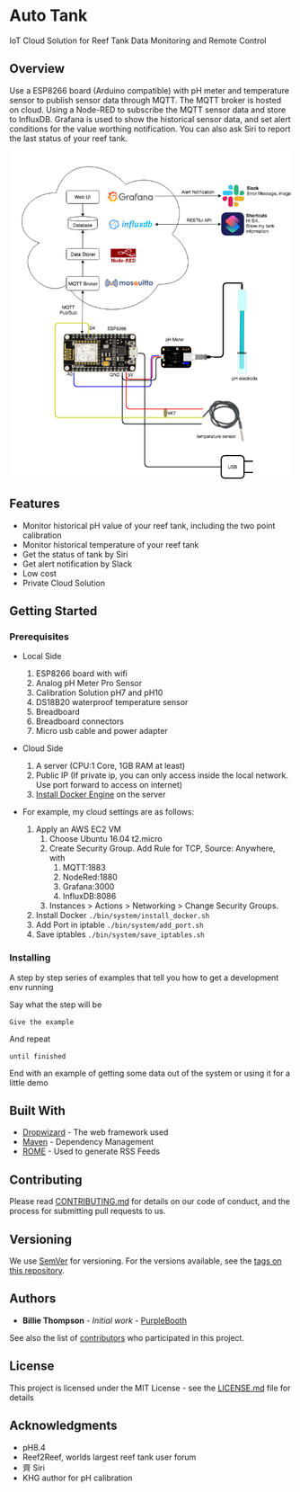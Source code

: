 # Auto Tank
IoT Cloud Solution for Reef Tank Data Monitoring and Remote Control

## Overview

Use a ESP8266 board (Arduino compatible) with pH meter and temperature sensor to publish sensor data through MQTT. The MQTT broker is hosted on cloud. Using a Node-RED to subscribe the MQTT sensor data and store to InfluxDB. Grafana is used to show the historical sensor data, and set alert conditions for the value worthing notification. You can also ask Siri to report the last status of your reef tank.

![arch](./docs/arch/architect.png)

## Features

- Monitor historical pH value of your reef tank, including the two point calibration
- Monitor historical temperature of your reef tank
- Get the status of tank by Siri
- Get alert notification by Slack
- Low cost
- Private Cloud Solution

## Getting Started

### Prerequisites

* Local Side
	1. ESP8266 board with wifi
	1. Analog pH Meter Pro Sensor
	1. Calibration Solution pH7 and pH10
	1. DS18B20 waterproof temperature sensor
	1. Breadboard
	1. Breadboard connectors
	1. Micro usb cable and power adapter

* Cloud Side
	1. A server (CPU:1 Core, 1GB RAM at least)
	1. Public IP (If private ip, you can only access inside the local network. Use port forward to access on internet)
	1. [Install Docker Engine](https://docs.docker.com/install/) on the server

* For example, my cloud settings are as follows:
	1. Apply an AWS EC2 VM
	    1. Choose Ubuntu 16.04 t2.micro
	    2. Create Security Group. Add Rule for TCP, Source: Anywhere, with
	        1. MQTT:1883
	        2. NodeRed:1880
	        3. Grafana:3000
	        4. InfluxDB:8086
	    3. Instances > Actions > Networking > Change Security Groups.
	2. Install Docker ```./bin/system/install_docker.sh```
	3. Add Port in iptable ```./bin/system/add_port.sh ```
	4. Save iptables ```./bin/system/save_iptables.sh```

### Installing

A step by step series of examples that tell you how to get a development env running

Say what the step will be

```
Give the example
```

And repeat

```
until finished
```

End with an example of getting some data out of the system or using it for a little demo


## Built With

* [Dropwizard](http://www.dropwizard.io/1.0.2/docs/) - The web framework used
* [Maven](https://maven.apache.org/) - Dependency Management
* [ROME](https://rometools.github.io/rome/) - Used to generate RSS Feeds

## Contributing

Please read [CONTRIBUTING.md](https://gist.github.com/PurpleBooth/b24679402957c63ec426) for details on our code of conduct, and the process for submitting pull requests to us.

## Versioning

We use [SemVer](http://semver.org/) for versioning. For the versions available, see the [tags on this repository](https://github.com/your/project/tags). 

## Authors

* **Billie Thompson** - *Initial work* - [PurpleBooth](https://github.com/PurpleBooth)

See also the list of [contributors](https://github.com/your/project/contributors) who participated in this project.

## License

This project is licensed under the MIT License - see the [LICENSE.md](LICENSE.md) file for details

## Acknowledgments

* pH8.4
* Reef2Reef, worlds largest reef tank user forum 
* 齊 Siri
* KHG author for pH calibration

